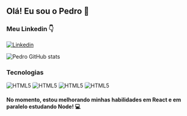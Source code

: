 ## Olá! Eu sou o Pedro 👋

### Meu Linkedin 👇
[![Linkedin](https://img.shields.io/badge/LinkedIn-0077B5?style=for-the-badge&logo=linkedin&logoColor=white)](https://www.linkedin.com/in/pedro-souza-b74236213/)

![Pedro GitHub stats](https://github-readme-stats.vercel.app/api?username=pedrosouz6&show_icons=true&theme=dracula)

### Tecnologias
<div style="display: inline-block">
    <img src="https://img.shields.io/badge/HTML5-E34F26?style=for-the-badge&logo=html5&logoColor=white" alt="HTML5" style="border-radius: 3px" />
    <img src="https://img.shields.io/badge/CSS3-1572B6?style=for-the-badge&logo=css3&logoColor=white" alt="HTML5" style="border-radius: 3px" />
    <img src="https://img.shields.io/badge/JavaScript-F7DF1E?style=for-the-badge&logo=javascript&logoColor=black" alt="HTML5" style="border-radius: 3px" />
    <img src="https://img.shields.io/badge/React-20232A?style=for-the-badge&logo=react&logoColor=61DAFB" alt="HTML5" style="border-radius: 3px" />
</div>

<br>

#### No momento, estou melhorando minhas habilidades em React e em paralelo estudando Node! 💻 
